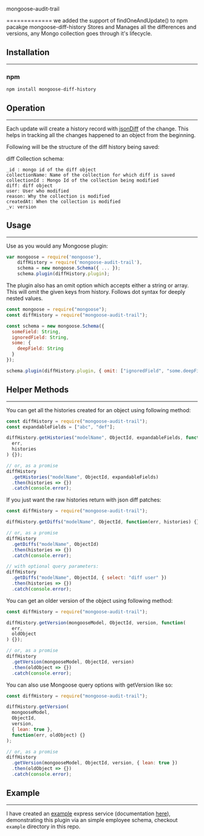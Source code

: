 mongoose-audit-trail

=============
we added the support of findOneAndUpdate() to npm pacakge mongoose-diff-history
Stores and Manages all the differences and versions, any Mongo collection goes through it's lifecycle.

## Installation

---

### npm

```sh
npm install mongoose-diff-history
```

## Operation

---

Each update will create a history record with [jsonDiff](https://github.com/benjamine/jsondiffpatch) of the change. This helps in tracking all the changes happened to an object from the beginning.

Following will be the structure of the diff history being saved:

diff Collection schema:

```
_id : mongo id of the diff object
collectionName: Name of the collection for which diff is saved
collectionId : Mongo Id of the collection being modified
diff: diff object
user: User who modified
reason: Why the collection is modified
createdAt: When the collection is modified
_v: version
```

## Usage

---

Use as you would any Mongoose plugin:

```js
var mongoose = require('mongoose'),
    diffHistory = require('mongoose-audit-trail'),
    schema = new mongoose.Schema({ ... });
    schema.plugin(diffHistory.plugin);
```

The plugin also has an omit option which accepts either a string or array. This will omit the given
keys from history. Follows dot syntax for deeply nested values.

```js
const mongoose = require("mongoose");
const diffHistory = require("mongoose-audit-trail");

const schema = new mongoose.Schema({
  someField: String,
  ignoredField: String,
  some: {
    deepField: String
  }
});

schema.plugin(diffHistory.plugin, { omit: ["ignoredField", "some.deepField"] });
```

## Helper Methods

---

You can get all the histories created for an object using following method:

```js
const diffHistory = require("mongoose-audit-trail");
const expandableFields = ["abc", "def"];

diffHistory.getHistories("modelName", ObjectId, expandableFields, function(
  err,
  histories
) {});

// or, as a promise
diffHistory
  .getHistories("modelName", ObjectId, expandableFields)
  .then(histories => {})
  .catch(console.error);
```

If you just want the raw histories return with json diff patches:

```js
const diffHistory = require("mongoose-audit-trail");

diffHistory.getDiffs("modelName", ObjectId, function(err, histories) {});

// or, as a promise
diffHistory
  .getDiffs("modelName", ObjectId)
  .then(histories => {})
  .catch(console.error);

// with optional query parameters:
diffHistory
  .getDiffs("modelName", ObjectId, { select: "diff user" })
  .then(histories => {})
  .catch(console.error);
```

You can get an older version of the object using following method:

```js
const diffHistory = require("mongoose-audit-trail");

diffHistory.getVersion(mongooseModel, ObjectId, version, function(
  err,
  oldObject
) {});

// or, as a promise
diffHistory
  .getVersion(mongooseModel, ObjectId, version)
  .then(oldObject => {})
  .catch(console.error);
```

You can also use Mongoose query options with getVersion like so:

```js
const diffHistory = require("mongoose-audit-trail");

diffHistory.getVersion(
  mongooseModel,
  ObjectId,
  version,
  { lean: true },
  function(err, oldObject) {}
);

// or, as a promise
diffHistory
  .getVersion(mongooseModel, ObjectId, version, { lean: true })
  .then(oldObject => {})
  .catch(console.error);
```

## Example

---

I have created an [example](https://github.com/mimani/mongoose-diff-history/tree/master/example) express service (documentation [here](https://github.com/mimani/mongoose-diff-history/blob/master/example/README.md)), demonstrating this plugin via an simple employee schema, checkout `example` directory in this repo.
